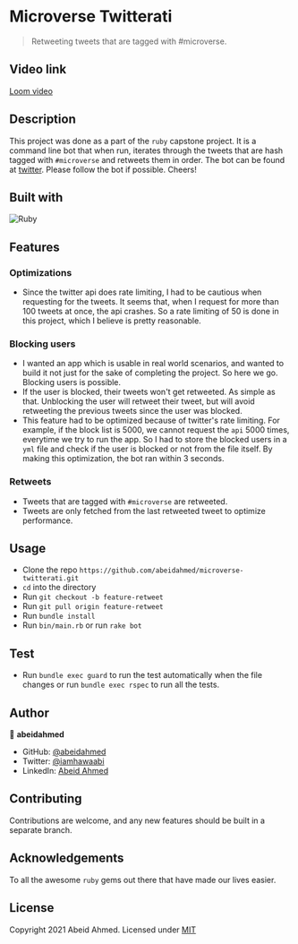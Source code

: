 # Microverse Twitterati

> Retweeting tweets that are tagged with #microverse.

## Video link
[Loom video](https://www.loom.com/share/c5abb51d0fba4ee6a38114c3751dca23)

## Description
This project was done as a part of the `ruby` capstone
project. It is a command line bot that when run, iterates through the
tweets that are hash tagged with `#microverse` and retweets them in
order. The bot can be found at [twitter](https://twitter.com/MicroverseB).
Please follow the bot if possible. Cheers!

## Built with
![Ruby](https://img.shields.io/badge/ruby-%23CC342D.svg?&style=for-the-badge&logo=ruby&logoColor=white)

## Features
### Optimizations
- Since the twitter api does rate limiting, I had to be cautious when
requesting for the tweets. It seems that, when I request for more than
100 tweets at once, the api crashes. So a rate limiting of 50 is done in
this project, which I believe is pretty reasonable.

### Blocking users
- I wanted an app which is usable in real world scenarios, and wanted to
  build it not just for the sake of completing the project. So here we
go. Blocking users is possible.
- If the user is blocked, their tweets won't get retweeted. As simple as
  that. Unblocking the user will retweet their tweet, but will avoid
retweeting the previous tweets since the user was blocked.
- This feature had to be optimized because of twitter's rate limiting. For
  example, if the block list is 5000, we cannot request the `api` 5000
times, everytime we try to run the app. So I had to store the blocked
users in a `yml` file and check if the user is blocked or not from the file
itself. By making this optimization, the bot ran within 3 seconds.

### Retweets
- Tweets that are tagged with `#microverse` are retweeted.
- Tweets are only fetched from the last retweeted tweet to optimize
  performance.

## Usage
- Clone the repo `https://github.com/abeidahmed/microverse-twitterati.git`
- `cd` into the directory
- Run `git checkout -b feature-retweet`
- Run `git pull origin feature-retweet`
- Run `bundle install`
- Run `bin/main.rb` or run `rake bot`

## Test
- Run `bundle exec guard` to run the test automatically when the file
  changes or run `bundle exec rspec` to run all the tests.

## Author
👤 **abeidahmed**

- GitHub: [@abeidahmed](https://github.com/abeidahmed)
- Twitter: [@iamhawaabi](https://twitter.com/iamhawaabi)
- LinkedIn: [Abeid Ahmed](https://www.linkedin.com/in/abeid-ahmed-b21882172/)

## Contributing
Contributions are welcome, and any new features should be built in a
separate branch.

## Acknowledgements
To all the awesome `ruby` gems out there that have made our lives
easier.

## License
Copyright 2021 Abeid Ahmed. Licensed under [MIT](https://opensource.org/licenses/MIT)

